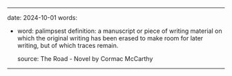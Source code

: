
---
  date: 2024-10-01
  words:
  - word: palimpsest
    definition: a manuscript or piece of writing material on which the original writing has been erased to make room for later writing, but of which traces remain.
 
    source: The Road - Novel by Cormac McCarthy
 
---
